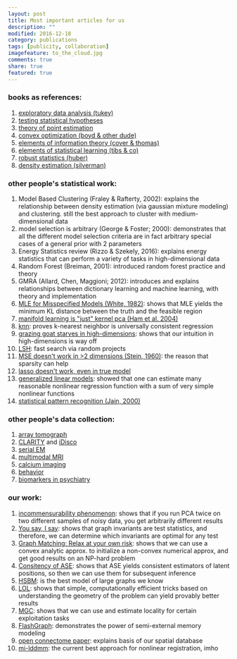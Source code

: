 ```yaml
---
layout: post
title: Most important articles for us
description: ""
modified: 2016-12-18
category: publications
tags: [publicity, collaboration]
imagefeature: to_the_cloud.jpg
comments: true
share: true
featured: true
---
```


### books as references:

1. [exploratory data analysis (tukey)](https://www.amazon.com/Exploratory-Data-Analysis-John-Tukey/dp/0201076160)
1. [testing statistical hypotheses](https://www.amazon.com/Testing-Statistical-Hypotheses-Springer-Statistics-ebook/dp/B00DZ0O04O/ref=sr_1_1?s=books&ie=UTF8&qid=1482089959&sr=1-1&keywords=9780387276052)
1. [theory of point estimation](https://www.amazon.com/Theory-Point-Estimation-Springer-Statistics/dp/0387985026/ref=asap_bc?ie=UTF8)
1. [convex optimization (boyd & other dude)](https://www.amazon.com/Convex-Optimization-Stephen-Boyd/dp/0521833787/ref=sr_1_1?s=books&ie=UTF8&qid=1482090079&sr=1-1&keywords=convex+optimization)
1. [elements of information theory (cover & thomas)](https://www.amazon.com/Elements-Information-Theory-Telecommunications-Processing/dp/0471241954/ref=sr_1_1?s=books&ie=UTF8&qid=1482090107&sr=1-1&keywords=cover+and+thomas+information)
1. [elements of statistical learning (tibs & co)](http://statweb.stanford.edu/~tibs/ElemStatLearn/)
1. [robust statistics (huber)](http://sanghv.com/download/soft/machine%20learning,%20artificial%20intelligence,%20mathematics%20ebooks/math/statistics/robust%20statistics%20(2nd,%202009).pdf)
1. [density estimation (silverman)](https://www.amazon.com/Density-Estimation-Statistics-Data-Analysis/dp/0412246201)


### other people's statistical work:

1. Model Based Clustering (Fraley & Rafterty, 2002): explains the relationship between  density estimation (via gaussian mixture modeling) and clustering.  still the best approach to cluster with medium-dimensional data
7. model selection is arbitrary (George & Foster; 2000): demonstrates that all the different model selection criteria are in fact arbitrary special cases of a general prior with 2 parameters
3. Energy Statistics review (Rizzo & Szekely, 2016): explains energy statistics that can perform a variety of tasks in high-dimensional data
4. Random Forest (Breiman, 2001): introduced random forest practice and theory
5. GMRA (Allard, Chen, Maggioni; 2012): introduces and explains relationships between dictionary learning and machine learning, with theory and implementation
6. [MLE for Misspecified Models (White, 1982)](https://www.jstor.org/stable/1912526?seq=1#page_scan_tab_contents): shows that MLE yields the minimum KL distance between the truth and the feasible region 
7. [manifold learning is "just" kernel pca (Ham et al. 2004)](http://dl.acm.org/citation.cfm?id=1015417)
10. [knn](http://projecteuclid.org/euclid.aos/1176343886): proves k-nearest neighbor is universally consistent regression
8. [grazing goat starves in high-dimensions](http://www.jstor.org/stable/2686517?origin=JSTOR-pdf): shows that our intuition in high-dimensions is way off
9. [LSH](http://www.cs.princeton.edu/courses/archive/spring13/cos598C/Gionis.pdf): fast search via random projects
1. [MSE doesn't work in >2 dimensions (Stein, 1960)](https://projecteuclid.org/euclid.bsmsp/1200501656): the reason that sparsity can help
1. [lasso doesn't work, even in true model](https://arxiv.org/abs/1511.01957)
1. [generalized linear models](http://projecteuclid.org/download/pdf_1/euclid.ss/1177013604): showed that one can estimate many reasonable nonlinear regression function with a sum of very simple nonlinear functions
1. [statistical pattern recognition (Jain, 2000)](http://ieeexplore.ieee.org/document/824819/)


### other people's data collection:

1. [array tomograph](http://cshprotocols.cshlp.org/content/2010/11/pdb.top89.full.pdf+html)
1. [CLARITY](http://www.nature.com/nmeth/journal/v10/n6/full/nmeth.2481.html) and [iDisco](http://www.cell.com/abstract/S0092-8674(14)01297-5)
1. [serial EM](http://www.nature.com/nature/journal/v471/n7337/abs/nature09802.html)
1. [multimodal MRI](http://www.nature.com/nmeth/journal/v10/n6/abs/nmeth.2482.html)
1. [calcium imaging](http://www.nature.com/nmeth/journal/vaop/ncurrent/full/nmeth.3040.html)
1. [behavior](http://science.sciencemag.org/content/344/6182/386.long)
1. [biomarkers in psychiatry](https://www.researchgate.net/profile/Karen_Seymour2/publication/261507750_Consensus_Report_of_the_APA_Work_Group_on_Neuroimaging_Markers_of_Psychiatric_Disorders/links/0c9605346a4d865d9b000000.pdf)

### our work:

1. [incommensurability phenomenon](http://link.springer.com/article/10.1007/s00357-016-9203-9): shows that if you run PCA twice on two different samples of noisy data, you get arbitrarily different results
1. [You say, I say](http://www.cis.jhu.edu/~parky/CEP-Publications/scgn-21-2.pdf): shows that graph invariants are test statistics, and therefore, we can determine which invariants are optimal for any test
1. [Graph Matching: Relax at your own risk](http://ieeexplore.ieee.org/document/7091002/): shows that we can use a convex analytic approx. to initialize a non-convex numerical approx, and get good results on an NP-hard problem
1. [Consitency of ASE](http://amstat.tandfonline.com/doi/abs/10.1080/01621459.2012.699795): shows that ASE yields consistent estimators of latent positions, so then we can use them for subsequent inference
1. [HSBM](http://ieeexplore.ieee.org/document/7769223/): is the best model of large graphs we know
2. [LOL](https://github.com/neurodata/LOL): shows that simple, computationally efficient tricks based on understanding the geometry of the problem can yield provably better results
1. [MGC](https://www.overleaf.com/read/ygghvtgftzpp): shows that we can use and estimate locality for certain exploitation tasks
1. [FlashGraph](https://arxiv.org/abs/1408.0500): demonstrates the power of semi-external memory modeling
1. [open connectome paper](https://arxiv.org/abs/1306.3543): explains basis of our spatial database
1. [mi-lddmm](https://arxiv.org/abs/1612.00356): the current best approach for nonlinear registration, imho
